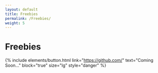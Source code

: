 ```yaml
---
layout: default
title: Freebies
permalink: /Freebies/
weight: 5
---
```


# **Freebies**



{% include elements/button.html link="https://github.com/" text="Coming Soon..." block="true" size="lg" style="danger" %}